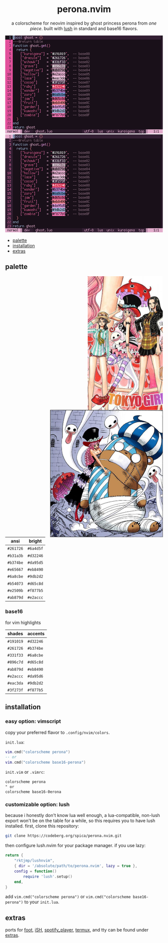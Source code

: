<div align="center">

# perona.nvim

a colorscheme for neovim inspired by ghost princess perona from *one piece*. built with [lush](https://github.com/rktjmp/lush.nvim/) in standard and base16 flavors.

<img src="assets/grim.png" alt="perona">

<img src="assets/grim-base16.png" alt="base16-perona">

</div>

+ <a href="#palette">palette</a>
+ <a href="#installation">installation</a>
+ <a href="extras">extras</a>

<a name="palette"></a>
## palette

<img src="assets/921-crop.jpeg" align="right" width="240px" alt="chapter 921">

<img src="assets/658-crop.jpeg" align="right" width="360px" alt="chapter 658">

| ansi      | bright    |
| --------- | --------- |
| `#261726` | `#6a4d5f` |
| `#b31a3b` | `#d32246` |
| `#b374be` | `#da95d5` |
| `#e65667` | `#eb8490` |
| `#6a8cbe` | `#9db2d2` |
| `#b54073` | `#d65c8d` |
| `#e2509b` | `#f877b5` |
| `#ab879d` | `#e2accc` |

### base16

for vim highlights

| shades    | accents   |
| --------- | --------- |
| `#191019` | `#d32246` |
| `#261726` | `#b374be` |
| `#331f33` | `#6a8cbe` |
| `#896c7d` | `#d65c8d` |
| `#ab879d` | `#eb8490` |
| `#e2accc` | `#da95d6` |
| `#eac3da` | `#9db2d2` |
| `#3f273f` | `#f877b5` |

<a name="installation"></a>
## installation

### easy option: vimscript

copy your preferred flavor to `.config/nvim/colors`.

`init.lua`:

```lua
vim.cmd("colorscheme perona")
-- or
vim.cmd("colorscheme base16-perona")
```

`init.vim` or `.vimrc`:

```vimscript
colorscheme perona
" or
colorscheme base16-0erona
```

### customizable option: lush
because i honestly don't know lua well enough, a lua-compatible, non-lush export won't be on the table for a while, so this requires you to have lush installed. first, clone this repository:

```bash
git clone https://codeberg.org/spica/perona.nvim.git
```

then configure lush.nvim for your package manager. if you use lazy:

```lua
return {
    "rktjmp/lushnvim",
    { dir = '/absolute/path/to/perona.nvim', lazy = true },
    config = function()
        require 'lush'.setup()
    end,
}
```

add `vim.cmd("colorscheme perona")` or `vim.cmd("colorscheme base16-perona")` to your `init.lua`.

<a name="extras"></a>
## extras

ports for [foot](https://codeberg.org/dnkl/foot), [iSH](https://github.com/ish-app/ish), [spotify_player](https://github.com/aome510/spotify-player), [termux](https://github.com/termux/termux-app), and tty can be found under <a href="https://codeberg.org/spica/perona.nvim/src/branch/dev/extras">extras</a>.
